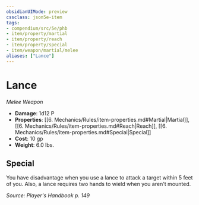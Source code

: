 ```yaml
---
obsidianUIMode: preview
cssclass: json5e-item
tags:
- compendium/src/5e/phb
- item/property/martial
- item/property/reach
- item/property/special
- item/weapon/martial/melee
aliases: ["Lance"]
---
```

# Lance
*Melee Weapon*  

- **Damage**: 1d12 P
- **Properties**: [[6. Mechanics/Rules/item-properties.md#Martial\|Martial]], [[6. Mechanics/Rules/item-properties.md#Reach\|Reach]], [[6. Mechanics/Rules/item-properties.md#Special\|Special]]
- **Cost**: 10 gp
- **Weight**: 6.0 lbs.

## Special

You have disadvantage when you use a lance to attack a target within 5 feet of you. Also, a lance requires two hands to wield when you aren't mounted.

*Source: Player's Handbook p. 149*